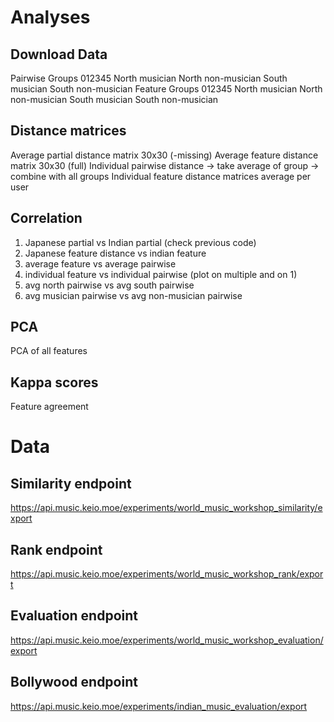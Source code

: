 # Analyses

## Download Data
Pairwise
    Groups 012345
        North musician
        North non-musician
        South musician
        South non-musician
Feature
    Groups 012345
        North musician
        North non-musician
        South musician
        South non-musician

## Distance matrices
Average partial distance matrix 30x30 (-missing)
Average feature distance matrix 30x30 (full)
Individual pairwise distance -> take average of group -> combine with all groups
Individual feature distance matrices
    average
    per user

## Correlation

1. Japanese partial vs Indian partial (check previous code)
2. Japanese feature distance vs indian feature
3. average feature vs average pairwise
4. individual feature vs individual pairwise (plot on multiple and on 1)
5. avg north pairwise vs avg south pairwise
6. avg musician pairwise vs avg non-musician pairwise

## PCA
PCA of all features

## Kappa scores
Feature agreement

# Data

## Similarity endpoint

https://api.music.keio.moe/experiments/world_music_workshop_similarity/export


## Rank endpoint

https://api.music.keio.moe/experiments/world_music_workshop_rank/export


## Evaluation endpoint


https://api.music.keio.moe/experiments/world_music_workshop_evaluation/export


## Bollywood endpoint

https://api.music.keio.moe/experiments/indian_music_evaluation/export

